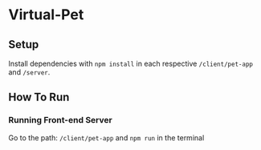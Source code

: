 # Virtual-Pet

## Setup
Install dependencies with `npm install` in each respective `/client/pet-app` and `/server`.

## How To Run

### Running Front-end Server

Go to the path: `/client/pet-app` and `npm run` in the terminal